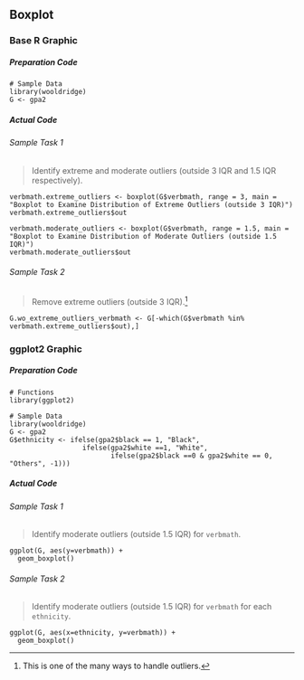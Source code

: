## Boxplot
### Base R Graphic
##### Preparation Code
```
# Sample Data
library(wooldridge)
G <- gpa2
```
##### Actual Code
###### Sample Task 1
>Identify extreme and moderate outliers (outside 3 IQR and 1.5 IQR respectively).
```
verbmath.extreme_outliers <- boxplot(G$verbmath, range = 3, main = "Boxplot to Examine Distribution of Extreme Outliers (outside 3 IQR)")
verbmath.extreme_outliers$out

verbmath.moderate_outliers <- boxplot(G$verbmath, range = 1.5, main = "Boxplot to Examine Distribution of Moderate Outliers (outside 1.5 IQR)")
verbmath.moderate_outliers$out
```
###### Sample Task 2
>Remove extreme outliers (outside 3 IQR).[^1]
```
G.wo_extreme_outliers_verbmath <- G[-which(G$verbmath %in% verbmath.extreme_outliers$out),]
```
### ggplot2 Graphic
##### Preparation Code
```
# Functions
library(ggplot2)

# Sample Data
library(wooldridge)
G <- gpa2
G$ethnicity <- ifelse(gpa2$black == 1, "Black",
                  ifelse(gpa2$white ==1, "White",
                         ifelse(gpa2$black ==0 & gpa2$white == 0, "Others", -1)))
```
##### Actual Code
###### Sample Task 1
>Identify moderate outliers (outside 1.5 IQR) for `verbmath`.
```
ggplot(G, aes(y=verbmath)) + 
  geom_boxplot()
```
###### Sample Task 2
> Identify moderate outliers (outside 1.5 IQR) for `verbmath` for each `ethnicity`.
```
ggplot(G, aes(x=ethnicity, y=verbmath)) + 
  geom_boxplot()
```
[^1]: This is one of the many ways to handle outliers.

